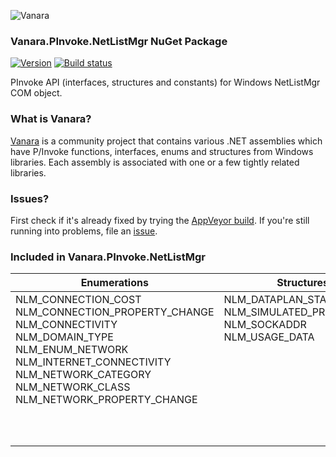 ﻿![Vanara](https://github.com/dahall/Vanara/raw/master/docs/icons/VanaraHeading.png)
### Vanara.PInvoke.NetListMgr NuGet Package
[![Version](https://img.shields.io/nuget/v/Vanara.PInvoke.NetListMgr?label=NuGet&style=flat-square)](https://github.com/dahall/Vanara/releases)
[![Build status](https://img.shields.io/appveyor/build/dahall/vanara?label=AppVeyor%20build&style=flat-square)](https://ci.appveyor.com/project/dahall/vanara)

PInvoke API (interfaces, structures and constants) for Windows NetListMgr COM object.

### What is Vanara?

[Vanara](https://github.com/dahall/Vanara) is a community project that contains various .NET assemblies which have P/Invoke functions, interfaces, enums and structures from Windows libraries. Each assembly is associated with one or a few tightly related libraries.

### Issues?

First check if it's already fixed by trying the [AppVeyor build](https://ci.appveyor.com/nuget/vanara-prerelease).
If you're still running into problems, file an [issue](https://github.com/dahall/Vanara/issues).

### Included in Vanara.PInvoke.NetListMgr

Enumerations | Structures | Interfaces
--- | --- | ---
NLM_CONNECTION_COST<br>NLM_CONNECTION_PROPERTY_CHANGE<br>NLM_CONNECTIVITY<br>NLM_DOMAIN_TYPE<br>NLM_ENUM_NETWORK<br>NLM_INTERNET_CONNECTIVITY<br>NLM_NETWORK_CATEGORY<br>NLM_NETWORK_CLASS<br>NLM_NETWORK_PROPERTY_CHANGE<br><br><br><br> | NLM_DATAPLAN_STATUS<br>NLM_SIMULATED_PROFILE_INFO<br>NLM_SOCKADDR<br>NLM_USAGE_DATA<br><br><br><br><br><br><br><br><br> | IEnumNetworkConnections<br>IEnumNetworks<br>INetwork<br>INetworkConnection<br>INetworkConnectionCost<br>INetworkConnectionCostEvents<br>INetworkConnectionEvents<br>INetworkCostManager<br>INetworkCostManagerEvents<br>INetworkEvents<br>INetworkListManager<br>INetworkListManagerEvents<br>
